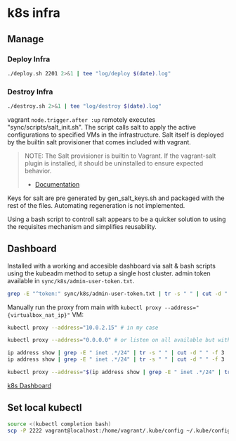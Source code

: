 # k8s infra

## Manage

### Deploy Infra
```bash
./deploy.sh 2201 2>&1 | tee "log/deploy $(date).log"
```
### Destroy Infra
```bash
./destroy.sh 2>&1 | tee "log/destroy $(date).log"
``` 

vagrant ```node.trigger.after :up``` remotely executes "sync/scripts/salt_init.sh".
The script calls salt to apply the active configurations to specified VMs in the infrastructure. Salt itself is deployed by the builtin salt provisioner that comes included with vagrant.

>NOTE: The Salt provisioner is builtin to Vagrant. If the vagrant-salt plugin is installed, it should be uninstalled to ensure expected behavior.
> - [Documentation](https://www.vagrantup.com/docs/provisioning/salt)

Keys for salt are pre generated by gen_salt_keys.sh and packaged with the rest of the files. Automating regeneration is not implemented.

Using a bash script to controll salt appears to be a quicker solution to using the requisites mechanism and simplifies reusability.

## Dashboard

Installed with a working and accesible dashboard via salt & bash scripts using the kubeadm method to setup a single host cluster.
admin token available in ```sync/k8s/admin-user-token.txt```.

```bash
grep -E "^token:" sync/k8s/admin-user-token.txt | tr -s " " | cut -d " " -f 2
```

Manually run the proxy from main with ```kubectl proxy --address="{virtualbox_nat_ip}"``` VM:
```bash
kubectl proxy --address="10.0.2.15" # in my case
```
```bash
kubectl proxy --address="0.0.0.0" # or listen on all available but with some potential unwanted side effects
```
```bash
ip address show | grep -E " inet .*/24" | tr -s " " | cut -d " " -f 3 | cut -d "/" -f 1 # List available IPv4 addresses
ip address show | grep -E " inet .*/24" | tr -s " " | cut -d " " -f 3 | cut -d "/" -f 1 | sed -n -e "1{p;q;}" # Get the first address
```
```bash
kubectl proxy --address="$(ip address show | grep -E " inet .*/24" | tr -s " " | cut -d " " -f 3 | cut -d "/" -f 1 | sed -n -e "1{p;q;}")"
```
[k8s Dashboard](http://localhost:8001/api/v1/namespaces/kubernetes-dashboard/services/https:kubernetes-dashboard:/proxy/)

## Set local kubectl

```bash
source <(kubectl completion bash)
scp -P 2222 vagrant@localhost:/home/vagrant/.kube/config ~/.kube/config
```
